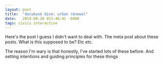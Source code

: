 ```yaml
---
layout: post
title:  "docubase dive: urban renewal"
date:   2019-08-20 013:40:41 -0400
tags: civics interactive
---
```


Here's the post I guess I didn't want to deal with. The meta post about these posts. What is this supposed to be? Etc etc.

The reason I'm wary is that honestly, I've started lots of these before. And setting intentions and guiding principles for these things 
